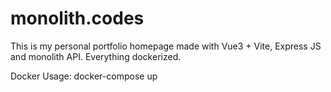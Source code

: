 # monolith.codes
This is my personal portfolio homepage made with Vue3 + Vite, Express JS and monolith API. Everything dockerized.

Docker Usage: docker-compose up
